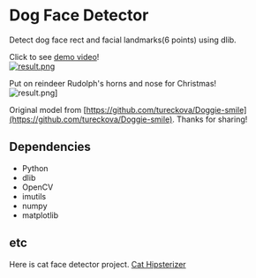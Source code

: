 # Dog Face Detector

Detect dog face rect and facial landmarks(6 points) using dlib.

Click to see [demo video](https://youtu.be/yRH5by6IiEE)!  
[![result.png](https://github.com/kairess/dog_face_detector/raw/master/img/18_out.jpg)](https://youtu.be/yRH5by6IiEE)  

Put on reindeer Rudolph's horns and nose for Christmas!  
![result.png](https://github.com/kairess/dog_face_detector/raw/master/img/18_out2.jpg)]  
  
Original model from [https://github.com/tureckova/Doggie-smile](https://github.com/tureckova/Doggie-smile). Thanks for sharing!  

## Dependencies
- Python
- dlib
- OpenCV
- imutils
- numpy
- matplotlib

## etc

Here is cat face detector project. [Cat Hipsterizer](https://github.com/kairess/cat_hipsterizer)

